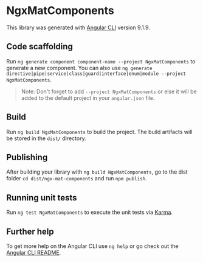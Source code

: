 # NgxMatComponents

This library was generated with [Angular CLI](https://github.com/angular/angular-cli) version 9.1.9.

## Code scaffolding

Run `ng generate component component-name --project NgxMatComponents` to generate a new component. You can also use `ng generate directive|pipe|service|class|guard|interface|enum|module --project NgxMatComponents`.
> Note: Don't forget to add `--project NgxMatComponents` or else it will be added to the default project in your `angular.json` file. 

## Build

Run `ng build NgxMatComponents` to build the project. The build artifacts will be stored in the `dist/` directory.

## Publishing

After building your library with `ng build NgxMatComponents`, go to the dist folder `cd dist/ngx-mat-components` and run `npm publish`.

## Running unit tests

Run `ng test NgxMatComponents` to execute the unit tests via [Karma](https://karma-runner.github.io).

## Further help

To get more help on the Angular CLI use `ng help` or go check out the [Angular CLI README](https://github.com/angular/angular-cli/blob/master/README.md).
